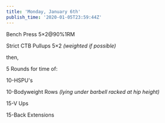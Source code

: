 ```yaml
---
title: 'Monday, January 6th'
publish_time: '2020-01-05T23:59:44Z'
---
```


Bench Press 5×2\@90%1RM

Strict CTB Pullups 5×2 *(weighted if possible)*

then,

5 Rounds for time of:

10-HSPU's

10-Bodyweight Rows *(lying under barbell racked at hip height)*

15-V Ups

15-Back Extensions
